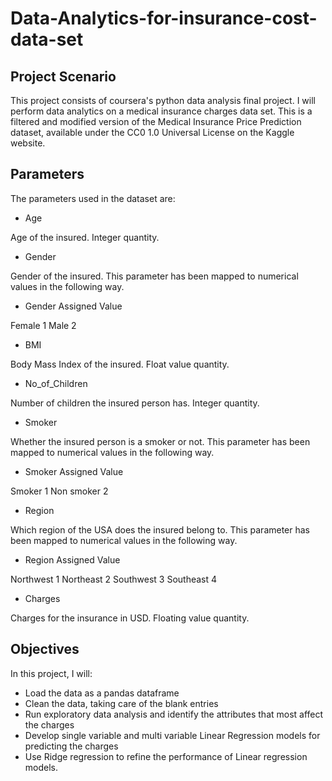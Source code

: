 # Data-Analytics-for-insurance-cost-data-set

## Project Scenario
This project consists of coursera's python data analysis final project.
I will perform data analytics on a medical insurance charges data set. This is a filtered and modified version of the Medical Insurance Price Prediction dataset, available under the CC0 1.0 Universal License on the Kaggle website.

## Parameters
The parameters used in the dataset are:

- Age

Age of the insured. Integer quantity.

- Gender

Gender of the insured. This parameter has been mapped to numerical values in the following way.

- Gender	Assigned Value

Female	1
Male	2

- BMI

Body Mass Index of the insured. Float value quantity.

- No_of_Children

Number of children the insured person has. Integer quantity.

- Smoker

Whether the insured person is a smoker or not. This parameter has been mapped to numerical values in the following way.

- Smoker	Assigned Value

Smoker	1
Non smoker	2

- Region

Which region of the USA does the insured belong to. This parameter has been mapped to numerical values in the following way.

- Region	Assigned Value

Northwest	1
Northeast	2
Southwest	3
Southeast	4

- Charges

Charges for the insurance in USD. Floating value quantity.

## Objectives
In this project, I will:

* Load the data as a pandas dataframe
* Clean the data, taking care of the blank entries
* Run exploratory data analysis and identify the attributes that most affect the charges
* Develop single variable and multi variable Linear Regression models for predicting the charges
* Use Ridge regression to refine the performance of Linear regression models.
